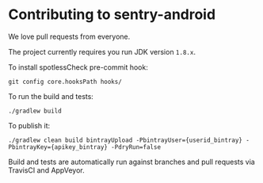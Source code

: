 # Contributing to sentry-android

We love pull requests from everyone.

The project currently requires you run JDK version `1.8.x`.

To install spotlessCheck pre-commit hook:

```shell
git config core.hooksPath hooks/
```

To run the build and tests:

```shell
./gradlew build
```

To publish it:
```shell
./gradlew clean build bintrayUpload -PbintrayUser={userid_bintray} -PbintrayKey={apikey_bintray} -PdryRun=false
```

Build and tests are automatically run against branches and pull requests
via TravisCI and AppVeyor.
